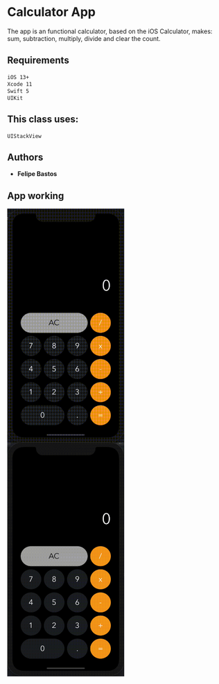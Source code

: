# Calculator App

The app is an functional calculator, based on the iOS Calculator, makes: sum, subtraction, multiply, divide and clear the count.

## Requirements

```
iOS 13+
Xcode 11
Swift 5
UIKit
```

## This class uses:

```
UIStackView
```

## Authors

* **Felipe Bastos** 

## App working
<img align="left" width="270" height="540" src="https://github.com/FelipeABastos/Calculator/blob/master/Calculator.gif"> 
<img align="center" width="270" height="540" src="https://github.com/FelipeABastos/Calculator/blob/master/Calculator2.gif"> 
